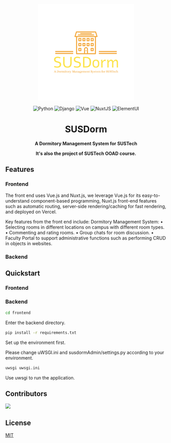 <div align=center>

<img src="public/logo-color.png" width=300 alt="logo"/>

![Python](https://img.shields.io/badge/Python-3.8.10-blue)
![Django](https://img.shields.io/badge/Django-3.2.16-blue)
![Vue](https://img.shields.io/badge/Vue-2.9.2-blue)
![NuxtJS](https://img.shields.io/badge/Nuxt-2.15.8-blue)
![ElementUI](https://img.shields.io/badge/Element--UI-2.15.14-blue)

# SUSDorm

**A Dormitory Management System for SUSTech**

**It's also the project of SUSTech OOAD course.**

</div>

## Features

### Frontend
The front end uses Vue.js and Nuxt.js, we leverage Vue.js for its easy-to-understand component-based programming, Nuxt.js front-end features such as automatic routing, server-side rendering/caching for fast rendering, and deployed on Vercel.

Key features from the front end include:
Dormitory Management System:
• Selecting rooms in different locations on campus with different room types.
• Commenting and rating rooms.
• Group chats for room discussion.
• Faculty Portal to support administrative functions such as performing CRUD in objects in websites.

### Backend


## Quickstart

### Frontend


### Backend

```bash
cd frontend
```
Enter the backend directory.

```bash
pip install -r requirements.txt
```
Set up the environment first.

Please change uWSGI.ini and susdormAdmin/settings.py according to your environment.

```bash
uwsgi uwsgi.ini
```
Use uwsgi to run the application.

## Contributors

<a href="https://github.com/XavierYuhanLiu/OOAD-Project-SUSDorm/graphs/contributors">
  <img src="https://contrib.rocks/image?repo=XavierYuhanLiu/OOAD-Project-SUSDorm" />
</a>

## License

[MIT](LICENSE)
